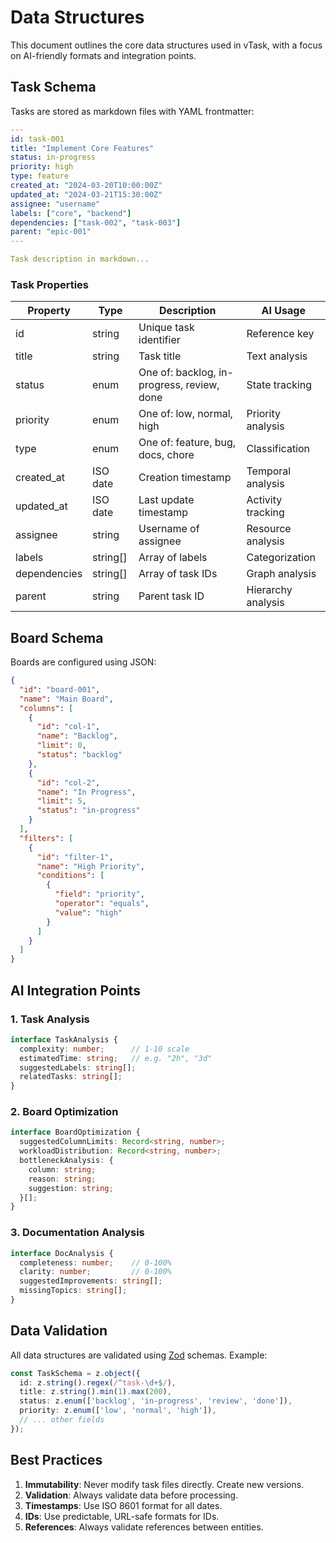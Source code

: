 # Data Structures

This document outlines the core data structures used in vTask, with a focus on AI-friendly formats and integration points.

## Task Schema

Tasks are stored as markdown files with YAML frontmatter:

```yaml
---
id: task-001
title: "Implement Core Features"
status: in-progress
priority: high
type: feature
created_at: "2024-03-20T10:00:00Z"
updated_at: "2024-03-21T15:30:00Z"
assignee: "username"
labels: ["core", "backend"]
dependencies: ["task-002", "task-003"]
parent: "epic-001"
---

Task description in markdown...
```

### Task Properties

| Property | Type | Description | AI Usage |
|----------|------|-------------|-----------|
| id | string | Unique task identifier | Reference key |
| title | string | Task title | Text analysis |
| status | enum | One of: backlog, in-progress, review, done | State tracking |
| priority | enum | One of: low, normal, high | Priority analysis |
| type | enum | One of: feature, bug, docs, chore | Classification |
| created_at | ISO date | Creation timestamp | Temporal analysis |
| updated_at | ISO date | Last update timestamp | Activity tracking |
| assignee | string | Username of assignee | Resource analysis |
| labels | string[] | Array of labels | Categorization |
| dependencies | string[] | Array of task IDs | Graph analysis |
| parent | string | Parent task ID | Hierarchy analysis |

## Board Schema

Boards are configured using JSON:

```json
{
  "id": "board-001",
  "name": "Main Board",
  "columns": [
    {
      "id": "col-1",
      "name": "Backlog",
      "limit": 0,
      "status": "backlog"
    },
    {
      "id": "col-2",
      "name": "In Progress",
      "limit": 5,
      "status": "in-progress"
    }
  ],
  "filters": [
    {
      "id": "filter-1",
      "name": "High Priority",
      "conditions": [
        {
          "field": "priority",
          "operator": "equals",
          "value": "high"
        }
      ]
    }
  ]
}
```

## AI Integration Points

### 1. Task Analysis
```typescript
interface TaskAnalysis {
  complexity: number;      // 1-10 scale
  estimatedTime: string;   // e.g. "2h", "3d"
  suggestedLabels: string[];
  relatedTasks: string[];
}
```

### 2. Board Optimization
```typescript
interface BoardOptimization {
  suggestedColumnLimits: Record<string, number>;
  workloadDistribution: Record<string, number>;
  bottleneckAnalysis: {
    column: string;
    reason: string;
    suggestion: string;
  }[];
}
```

### 3. Documentation Analysis
```typescript
interface DocAnalysis {
  completeness: number;    // 0-100%
  clarity: number;         // 0-100%
  suggestedImprovements: string[];
  missingTopics: string[];
}
```

## Data Validation

All data structures are validated using [Zod](https://github.com/colinhacks/zod) schemas. Example:

```typescript
const TaskSchema = z.object({
  id: z.string().regex(/^task-\d+$/),
  title: z.string().min(1).max(200),
  status: z.enum(['backlog', 'in-progress', 'review', 'done']),
  priority: z.enum(['low', 'normal', 'high']),
  // ... other fields
});
```

## Best Practices

1. **Immutability**: Never modify task files directly. Create new versions.
2. **Validation**: Always validate data before processing.
3. **Timestamps**: Use ISO 8601 format for all dates.
4. **IDs**: Use predictable, URL-safe formats for IDs.
5. **References**: Always validate references between entities. 